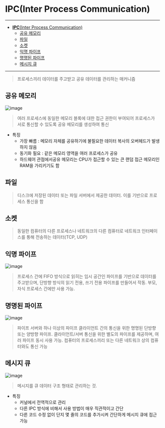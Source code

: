 # **IPC**(Inter Process Communication)

---
- [**IPC**(Inter Process Communication)](#ipcinter-process-communication)
  - [공유 메모리](#공유-메모리)
  - [파일](#파일)
  - [소켓](#소켓)
  - [익명 파이프](#익명-파이프)
  - [명명된 파이프](#명명된-파이프)
  - [메시지 큐](#메시지-큐)
---

> 프로세스끼리 데이터를 주고받고 공유 데이터를 관리하는 매커니즘

## 공유 메모리

![image](https://github.com/carnival77/self_study/assets/52997401/5f1f3bbd-a696-4bc1-b933-537f4ec68c1d)

>여러 프로세스에 동일한 메모리 블록에 대한 접근 권한이 부여되어 프로세스가 서로 통신할 수 있도록 공유 메모리를 생성하여 통신

- 특징
  - 가장 빠름 : 메모리 자체를 공유하기에 불필요한 데이터 복사의 오버헤드가 발생하지 않음
  - 동기화 필요 : 같은 메모리 영역을 여러 프로세스가 공유
  - 하드웨어 관점에서공유 메모리는 CPU가 접근할 수 있는 큰 랜덤 접근 메모리인 RAM을 가리키기도 함

## 파일

>디스크에 저장된 데이터 또는 파일 서버에서 제공한 데이터. 이를 기반으로 프로세스 통신을 함

## 소켓

>동일한 컴퓨터의 다른 프로세스나 네트워크의 다른 컴퓨터로 네트워크 인터페이스를 통해 전송하는 데이터(TCP, UDP)

## 익명 파이프

![image](https://github.com/carnival77/self_study/assets/52997401/53649a0b-d72f-489c-b42d-fb67f73a4e01)

>프로세스 간에 FIFO 방식으로 읽히는 임시 공간인 파이프를 기반으로 데이터를 주고받으며, 단방향 방식의 읽기 전용, 쓰기 전용 파이프를 만들어서 작동. 부모, 자식 프로세스 간에만 사용 가능.

## 명명된 파이프

![image](https://github.com/carnival77/self_study/assets/52997401/77f75059-43d9-4467-97f0-321d1a34a37e)

>파이프 서버와 하나 이상의 파이프 클라이언트 간의 통신을 위한 명명된 단방향 또는 양방향 파이프. 클라이언트/서버 통신을 위한 별도의 파이프를 제공하며, 여러 파이프 동시 사용 가능. 컴퓨터의 프로세스끼리 또는 다른 네트워크 상의 컴퓨터와도 통신 가능

## 메시지 큐

![image](https://github.com/carnival77/self_study/assets/52997401/f8441c98-5aa3-43e8-a857-c65f0beec7c1)

>메시지를 큐 데이터 구조 형태로 관리하는 것.

- 특징
  - 커널에서 전역적으로 관리
  - 다른 IPC 방식에 비해서 사용 방법이 매우 직관적이고 간단
  - 다른 코드 수정 없이 단지 몇 줄의 코드를 추가시켜 간단하게 메시지 큐에 접근 가능